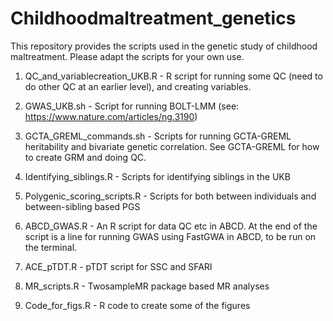 # Childhoodmaltreatment_genetics
This repository provides the scripts used in the genetic study of childhood maltreatment. Please adapt the scripts for your own use. 

1. QC_and_variablecreation_UKB.R - R script for running some QC (need to do other QC at an earlier level), and creating variables.
2. GWAS_UKB.sh - Script for running BOLT-LMM (see: https://www.nature.com/articles/ng.3190)
3. GCTA_GREML_commands.sh - Scripts for running GCTA-GREML heritability and bivariate genetic correlation. See GCTA-GREML for how to create GRM and doing QC.
4. Identifying_siblings.R - Scripts for identifying siblings in the UKB
5. Polygenic_scoring_scripts.R - Scripts for both between individuals and between-sibling based PGS
6. ABCD_GWAS.R - An R script for data QC etc in ABCD. At the end of the script is a line for running GWAS using FastGWA in ABCD, to be run on the terminal.
7. ACE_pTDT.R - pTDT script for SSC and SFARI
8. MR_scripts.R - TwosampleMR package based MR analyses

9. Code_for_figs.R - R code to create some of the figures
